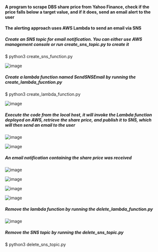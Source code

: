#### A program to scrape DBS share price from Yahoo Finance, check if the price falls below a target value, and if it does, send an email alert to the user
#### The alerting approach uses AWS Lambda to send an email via SNS   


##### Create an SNS topic for email notification. You can either use AWS management console or run create_sns_topic.py to create it 
$ python3 create_sns_function.py
  
![image](https://github.com/user-attachments/assets/57764dde-a2f3-49fb-bf04-bfe659a1060a)


##### Create a lambda function named SendSNSEmail by running the create_lambda_fucntion.py 

$ python3 create_lambda_function.py

![image](https://github.com/user-attachments/assets/50e395a2-ceaa-4115-adc8-97025a290c86)


##### Execute the code from the local host, it will invoke the Lambda function deployed on AWS, retrieve the share price, and publish it to SNS, which will then send an email to the user  

![image](https://github.com/user-attachments/assets/33b14c46-d742-462b-bdff-b34346e196fb)


![image](https://github.com/user-attachments/assets/e4454939-3193-4488-89da-817d41dc4641)


##### An email notification containing the share price was received

![image](https://github.com/user-attachments/assets/e77724a4-4be7-47d3-b4ee-d1581dd1573e)


![image](https://github.com/user-attachments/assets/1d97c339-5699-4e89-801a-0a1bf7d89b72)


![image](https://github.com/user-attachments/assets/a77ae528-dfc5-463a-8f35-88ef2ae51dbf)

![image](https://github.com/user-attachments/assets/5d63b7d7-8b51-4743-995a-b9a7f24419e4)



##### Remove the lambda function by running the delete_lambda_function.py

![image](https://github.com/user-attachments/assets/5940c618-8799-4a2c-a992-bd2fb9b6e706)


##### Remove the SNS topic by running the delete_sns_topic.py

$ python3 delete_sns_topic.py
